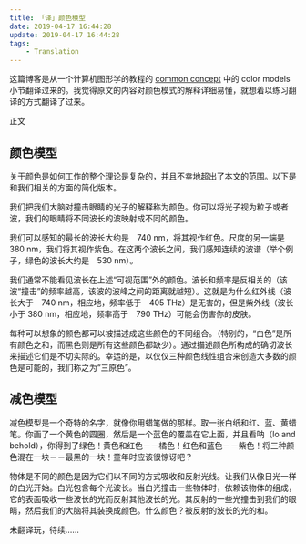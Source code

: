 ```yaml
---
title: 「译」颜色模型
date: 2019-04-17 16:44:28
update: 2019-04-17 16:44:28
tags:
    - Translation
---
```


这篇博客是从一个计算机图形学的教程的 [common concept](https://gabrielgambetta.com/computer-graphics-from-scratch/common-concepts.html) 中的 color models 小节翻译过来的。我觉得原文的内容对颜色模式的解释详细易懂，就想着以练习翻译的方式翻译了过来。

<!-- more -->

正文

## 颜色模型

关于颜色是如何工作的整个理论是复杂的，并且不幸地超出了本文的范围。以下是和我们相关的方面的简化版本。

我们把我们大脑对撞击眼睛的光子的解释称为颜色。你可以将光子视为粒子或者波，我们的眼睛将不同波长的波映射成不同的颜色。

我们可以感知的最长的波长大约是　740 nm，将其视作红色。尺度的另一端是　380 nm，我们将其视作紫色。在这两个波长之间，我们感知连续的波谱（举个例子，绿色的波长大约是　530 nm）。

我们通常不能看见波长在上述“可视范围”外的颜色。波长和频率是反相关的（该波“撞击”的频率越高，该波的波峰之间的距离就越短）。这就是为什么红外线（波长大于　740 nm，相应地，频率低于　405 THz）是无害的，但是紫外线（波长小于 380 nm，相应地，频率高于　790 THz）可能会伤害你的皮肤。

每种可以想象的颜色都可以被描述成这些颜色的不同组合。（特别的，“白色”是所有颜色之和，而黑色则是所有这些颜色都缺少）。通过描述颜色所构成的确切波长来描述它们是不切实际的。幸运的是，以仅仅三种颜色线性组合来创造大多数的颜色是可能的，我们称之为“三原色”。

## 减色模型

减色模型是一个奇特的名字，就像你用蜡笔做的那样。取一张白纸和红、蓝、黄蜡笔。你画了一个黄色的圆圈，然后是一个蓝色的覆盖在它上面，并且看呐（lo and behold），你得到了绿色！黄色和红色－－橘色！红色和蓝色－－紫色！将三种颜色混在一块－－最黑的一块！童年时应该很惊讶吧？

物体是不同的颜色是因为它们以不同的方式吸收和反射光线。让我们从像日光一样的白光开始。白光包含每个光波长。当白光撞击一些物体时，依赖该物体的组成，它的表面吸收一些波长的光而反射其他波长的光。其反射的一些光撞击到我们的眼睛，然后我们的大脑将其装换成颜色。什么颜色？被反射的波长的光的和。

未翻译玩，待续……